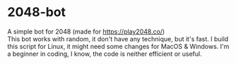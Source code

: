 # 2048-bot
A simple bot for 2048 (made for https://play2048.co/) \
This bot works with random, it don't have any technique, but it's fast. I build this script for Linux, it might need some changes for MacOS & Windows. I'm a beginner in coding, I know, the code is neither efficient or useful. 
